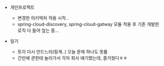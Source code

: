 
* 개인프로젝트
    - 변경한 아키텍처 적용 시작..
    - spring-cloud-discovery, spring-cloud-gatway 모듈 적용 후 기존 개발한 로직 다 들어 엎는 중...
    

* 일기
    - 토이 다시 만드느라(핑계..) 오늘 문제 하나도 못품
    - 간만에 쿤한테 놀러가서 각자 회사 얘기했는데, 즐거웠다ㅎㅎ
    

